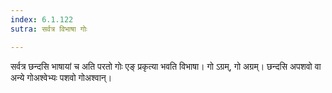 ```yaml
---
index: 6.1.122
sutra: सर्वत्र विभाषा गोः

---
```

सर्वत्र छन्दसि भाषायां च अति परतो गोः एङ् प्रकृत्या भवति विभाषा। गो ऽग्रम्, गो अग्रम्। छन्दसि अपशवो वा अन्ये गोअश्वेभ्यः पशवो गोअश्वान्।